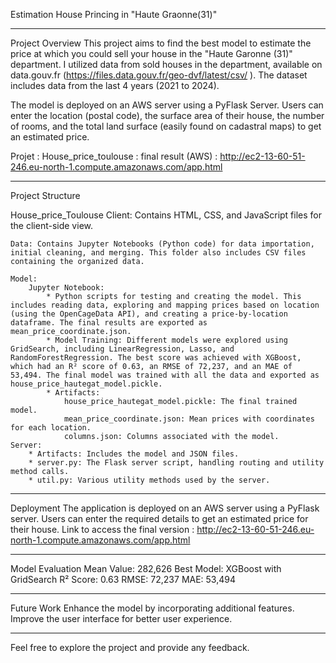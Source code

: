 Estimation House Princing in "Haute Graonne(31)"

-------------
Project Overview 
This project aims to find the best model to estimate the price at which you could sell your house in the "Haute Garonne (31)" department.
I utilized data from sold houses in the department, available on data.gouv.fr (https://files.data.gouv.fr/geo-dvf/latest/csv/ ). The dataset includes data from the last 4 years (2021 to 2024).

The model is deployed on an AWS server using a PyFlask Server. 
Users can enter the location (postal code), the surface area of their house, the number of rooms, and the total land surface (easily found on cadastral maps) to get an estimated price.

Projet : House_price_toulouse : final result (AWS) : http://ec2-13-60-51-246.eu-north-1.compute.amazonaws.com/app.html

------------ 
Project Structure

House_price_Toulouse
    Client: Contains HTML, CSS, and JavaScript files for the client-side view.
    
    Data: Contains Jupyter Notebooks (Python code) for data importation, initial cleaning, and merging. This folder also includes CSV files containing the organized data.
    
    Model:
        Jupyter Notebook: 
            * Python scripts for testing and creating the model. This includes reading data, exploring and mapping prices based on location (using the OpenCageData API), and creating a price-by-location dataframe. The final results are exported as mean_price_coordinate.json.
            * Model Training: Different models were explored using GridSearch, including LinearRegression, Lasso, and RandomForestRegression. The best score was achieved with XGBoost, which had an R² score of 0.63, an RMSE of 72,237, and an MAE of 53,494. The final model was trained with all the data and exported as house_price_hautegat_model.pickle.
            * Artifacts:
                house_price_hautegat_model.pickle: The final trained model.
                mean_price_coordinate.json: Mean prices with coordinates for each location.
                columns.json: Columns associated with the model.
    Server:
        * Artifacts: Includes the model and JSON files.
        * server.py: The Flask server script, handling routing and utility method calls.
        * util.py: Various utility methods used by the server.
        
-----------
Deployment
The application is deployed on an AWS server using a PyFlask server. Users can enter the required details to get an estimated price for their house. Link to access the final version : http://ec2-13-60-51-246.eu-north-1.compute.amazonaws.com/app.html

----------------
Model Evaluation
Mean Value: 282,626
Best Model: XGBoost with GridSearch
R² Score: 0.63
RMSE: 72,237
MAE: 53,494

----------------
Future Work
Enhance the model by incorporating additional features.
Improve the user interface for better user experience.

--------------
Feel free to explore the project and provide any feedback. 
